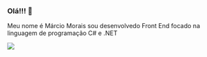 ### Olá!!! 👋

Meu nome é Márcio Morais sou desenvolvedo Front End focado na linguagem de programação C# e .NET

<div>  
  <img src="https://github-readme-stats.vercel.app/api?username=marcio-morais&show_icons=true&theme=dark"/>                                                               
  <!--<img src="https://github-readme-stats.vercel.app/api/pin/?username=marcio-morais&repo=github-readme-stats"/> -->
  <!--<img src="https://github-readme-stats.vercel.app/api/top-langs/?username=marcio-morais&layout=Compact"/>-->
</div>

<!--![Snake animation](https://github.com/rafaballerini/marcio-morais/blob/output/github-contribution-grid-snake.svg)-->

<!--
**marcio-morais/marcio-morais** is a ✨ _special_ ✨ repository because its `README.md` (this file) appears on your GitHub profile.

Here are some ideas to get you started:

- 🔭 I’m currently working on ...
- 🌱 I’m currently learning ...
- 👯 I’m looking to collaborate on ...
- 🤔 I’m looking for help with ...
- 💬 Ask me about ...
- 📫 How to reach me: ...
- 😄 Pronouns: ...
- ⚡ Fun fact: ...
-->
